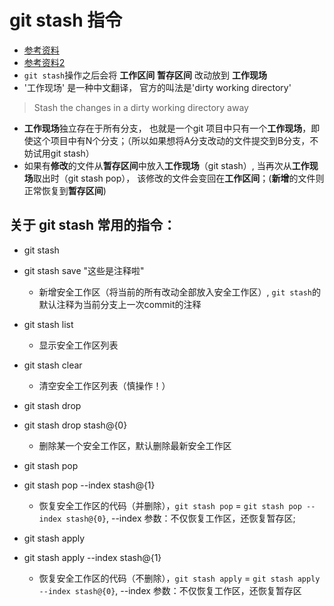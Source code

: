 # git stash 指令
* [参考资料](http://my.oschina.net/u/2298961/blog/381728)
* [参考资料2](https://git-scm.com/docs/git-stash)
* `git stash`操作之后会将 **工作区间** **暂存区间** 改动放到 **工作现场**
* '工作现场' 是一种中文翻译， 官方的叫法是'dirty working directory'
> Stash the changes in a dirty working directory away

* **工作现场**独立存在于所有分支， 也就是一个git 项目中只有一个**工作现场**，即使这个项目中有N个分支；（所以如果想将A分支改动的文件提交到B分支，不妨试用git stash）
* 如果有**修改**的文件从**暂存区间**中放入**工作现场**（git stash）, 当再次从**工作现场**取出时（git stash pop）， 该修改的文件会变回在**工作区间**；(**新增**的文件则正常恢复到**暂存区间**)

## 关于 git stash 常用的指令： 

* git stash
* git stash save "这些是注释啦"
	* 新增安全工作区（将当前的所有改动全部放入安全工作区）, `git stash`的默认注释为当前分支上一次commit的注释

* git stash list 
	* 显示安全工作区列表

* git stash clear
	* 清空安全工作区列表（慎操作！）

* git stash drop
* git stash drop stash@{0}
	* 删除某一个安全工作区，默认删除最新安全工作区

* git stash pop
* git stash pop --index stash@{1}
	* 恢复安全工作区的代码（并删除），`git stash pop` = `git stash pop --index stash@{0}`, --index 参数：不仅恢复工作区，还恢复暂存区;

* git stash apply
* git stash apply --index stash@{1}
	* 恢复安全工作区的代码（不删除），`git stash apply` = `git stash apply --index stash@{0}`, --index 参数：不仅恢复工作区，还恢复暂存区
